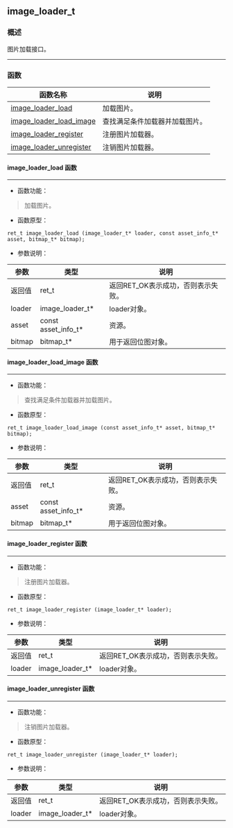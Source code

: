 ## image\_loader\_t
### 概述
图片加载接口。

----------------------------------
### 函数
<p id="image_loader_t_methods">

| 函数名称 | 说明 | 
| -------- | ------------ | 
| <a href="#image_loader_t_image_loader_load">image\_loader\_load</a> | 加载图片。 |
| <a href="#image_loader_t_image_loader_load_image">image\_loader\_load\_image</a> | 查找满足条件加载器并加载图片。 |
| <a href="#image_loader_t_image_loader_register">image\_loader\_register</a> | 注册图片加载器。 |
| <a href="#image_loader_t_image_loader_unregister">image\_loader\_unregister</a> | 注销图片加载器。 |
#### image\_loader\_load 函数
-----------------------

* 函数功能：

> <p id="image_loader_t_image_loader_load">加载图片。


* 函数原型：

```
ret_t image_loader_load (image_loader_t* loader, const asset_info_t* asset, bitmap_t* bitmap);
```

* 参数说明：

| 参数 | 类型 | 说明 |
| -------- | ----- | --------- |
| 返回值 | ret\_t | 返回RET\_OK表示成功，否则表示失败。 |
| loader | image\_loader\_t* | loader对象。 |
| asset | const asset\_info\_t* | 资源。 |
| bitmap | bitmap\_t* | 用于返回位图对象。 |
#### image\_loader\_load\_image 函数
-----------------------

* 函数功能：

> <p id="image_loader_t_image_loader_load_image">查找满足条件加载器并加载图片。


* 函数原型：

```
ret_t image_loader_load_image (const asset_info_t* asset, bitmap_t* bitmap);
```

* 参数说明：

| 参数 | 类型 | 说明 |
| -------- | ----- | --------- |
| 返回值 | ret\_t | 返回RET\_OK表示成功，否则表示失败。 |
| asset | const asset\_info\_t* | 资源。 |
| bitmap | bitmap\_t* | 用于返回位图对象。 |
#### image\_loader\_register 函数
-----------------------

* 函数功能：

> <p id="image_loader_t_image_loader_register">注册图片加载器。


* 函数原型：

```
ret_t image_loader_register (image_loader_t* loader);
```

* 参数说明：

| 参数 | 类型 | 说明 |
| -------- | ----- | --------- |
| 返回值 | ret\_t | 返回RET\_OK表示成功，否则表示失败。 |
| loader | image\_loader\_t* | loader对象。 |
#### image\_loader\_unregister 函数
-----------------------

* 函数功能：

> <p id="image_loader_t_image_loader_unregister">注销图片加载器。


* 函数原型：

```
ret_t image_loader_unregister (image_loader_t* loader);
```

* 参数说明：

| 参数 | 类型 | 说明 |
| -------- | ----- | --------- |
| 返回值 | ret\_t | 返回RET\_OK表示成功，否则表示失败。 |
| loader | image\_loader\_t* | loader对象。 |
